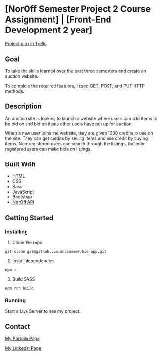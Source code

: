 # [NorOff Semester Project 2 Course Assignment] | [Front-End Development 2 year]

[Project plan in Trello](https://trello.com/invite/b/IiYfKAsm/ATTIee7157dd1f9617e65a72ab4292a95c7f69986830/semester-project-2)

## Goal

To take the skills learned over the past three semesters and create an auction website.

To complete the required features, I used GET, POST, and PUT HTTP methods.

## Description

An auction site is looking to launch a website where users can add items to be bid on and bid on items other users have put up for auction.

When a new user joins the website, they are given 1000 credits to use on the site. They can get credits by selling items and use credit by buying items. Non-registered users can search through the listings, but only registered users can make bids on listings.

## Built With

- HTML
- CSS
- Sass
- JavaScript
- Bootstrap
- [NorOff API](https://docs.noroff.dev/)

## Getting Started

### Installing

1. Clone the repo:

```bash
git clone git@github.com:anasommer/bid-app.git
```

2. Install dependencies

```
npm i
```

3. Build SASS

```
npm run build
```

### Running

Start a Live Server to see my project.

## Contact

[My Portolio Page](https://www.anasommer.com/)

[My LinkedIn Page](https://www.linkedin.com/in/anastassia-sommer-146409235/)
